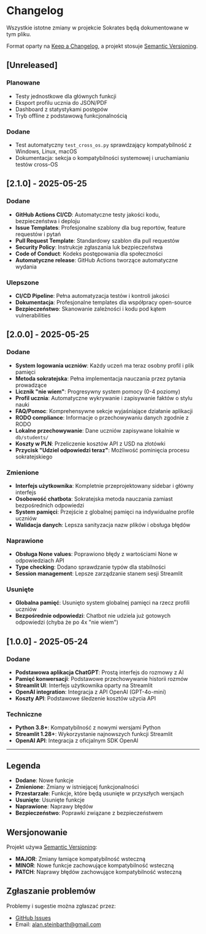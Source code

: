 # Changelog

Wszystkie istotne zmiany w projekcie Sokrates będą dokumentowane w tym pliku.

Format oparty na [Keep a Changelog](https://keepachangelog.com/en/1.0.0/),
a projekt stosuje [Semantic Versioning](https://semver.org/spec/v2.0.0.html).

## [Unreleased]

### Planowane
- Testy jednostkowe dla głównych funkcji
- Eksport profilu ucznia do JSON/PDF
- Dashboard z statystykami postępów
- Tryb offline z podstawową funkcjonalnością

### Dodane
- Test automatyczny `test_cross_os.py` sprawdzający kompatybilność z Windows, Linux, macOS
- Dokumentacja: sekcja o kompatybilności systemowej i uruchamianiu testów cross-OS

## [2.1.0] - 2025-05-25

### Dodane
- **GitHub Actions CI/CD**: Automatyczne testy jakości kodu, bezpieczeństwa i deploju
- **Issue Templates**: Profesjonalne szablony dla bug reportów, feature requestów i pytań
- **Pull Request Template**: Standardowy szablon dla pull requestów
- **Security Policy**: Instrukcje zgłaszania luk bezpieczeństwa
- **Code of Conduct**: Kodeks postępowania dla społeczności
- **Automatyczne release**: GitHub Actions tworzące automatyczne wydania

### Ulepszone
- **CI/CD Pipeline**: Pełna automatyzacja testów i kontroli jakości
- **Dokumentacja**: Profesjonalne templates dla współpracy open-source
- **Bezpieczeństwo**: Skanowanie zależności i kodu pod kątem vulnerabilities

## [2.0.0] - 2025-05-25

### Dodane
- **System logowania uczniów**: Każdy uczeń ma teraz osobny profil i plik pamięci
- **Metoda sokratejska**: Pełna implementacja nauczania przez pytania prowadzące
- **Licznik "nie wiem"**: Progresywny system pomocy (0-4 poziomy)
- **Profil ucznia**: Automatyczne wykrywanie i zapisywanie faktów o stylu nauki
- **FAQ/Pomoc**: Komprehensywne sekcje wyjaśniające działanie aplikacji
- **RODO compliance**: Informacje o przechowywaniu danych zgodnie z RODO
- **Lokalne przechowywanie**: Dane uczniów zapisywane lokalnie w `db/students/`
- **Koszty w PLN**: Przeliczenie kosztów API z USD na złotówki
- **Przycisk "Udziel odpowiedzi teraz"**: Możliwość pominięcia procesu sokratejskiego

### Zmienione
- **Interfejs użytkownika**: Kompletnie przeprojektowany sidebar i główny interfejs
- **Osobowość chatbota**: Sokratejska metoda nauczania zamiast bezpośrednich odpowiedzi
- **System pamięci**: Przejście z globalnej pamięci na indywidualne profile uczniów
- **Walidacja danych**: Lepsza sanityzacja nazw plików i obsługa błędów

### Naprawione
- **Obsługa None values**: Poprawiono błędy z wartościami None w odpowiedziach API
- **Type checking**: Dodano sprawdzanie typów dla stabilności
- **Session management**: Lepsze zarządzanie stanem sesji Streamlit

### Usunięte
- **Globalna pamięć**: Usunięto system globalnej pamięci na rzecz profili uczniów
- **Bezpośrednie odpowiedzi**: Chatbot nie udziela już gotowych odpowiedzi (chyba że po 4x "nie wiem")

## [1.0.0] - 2025-05-24

### Dodane
- **Podstawowa aplikacja ChatGPT**: Prostą interfejs do rozmowy z AI
- **Pamięć konwersacji**: Podstawowe przechowywanie historii rozmów
- **Streamlit UI**: Interfejs użytkownika oparty na Streamlit
- **OpenAI integration**: Integracja z API OpenAI (GPT-4o-mini)
- **Koszty API**: Podstawowe śledzenie kosztów użycia API

### Techniczne
- **Python 3.8+**: Kompatybilność z nowymi wersjami Python
- **Streamlit 1.28+**: Wykorzystanie najnowszych funkcji Streamlit
- **OpenAI API**: Integracja z oficjalnym SDK OpenAI

---

## Legenda

- **Dodane**: Nowe funkcje
- **Zmienione**: Zmiany w istniejącej funkcjonalności
- **Przestarzałe**: Funkcje, które będą usunięte w przyszłych wersjach
- **Usunięte**: Usunięte funkcje
- **Naprawione**: Naprawy błędów
- **Bezpieczeństwo**: Poprawki związane z bezpieczeństwem

## Wersjonowanie

Projekt używa [Semantic Versioning](https://semver.org/):
- **MAJOR**: Zmiany łamiące kompatybilność wsteczną
- **MINOR**: Nowe funkcje zachowujące kompatybilność wsteczną
- **PATCH**: Naprawy błędów zachowujące kompatybilność wsteczną

## Zgłaszanie problemów

Problemy i sugestie można zgłaszać przez:
- [GitHub Issues](https://github.com/AlanSteinbarth/Sokrates/issues)
- Email: alan.steinbarth@gmail.com
